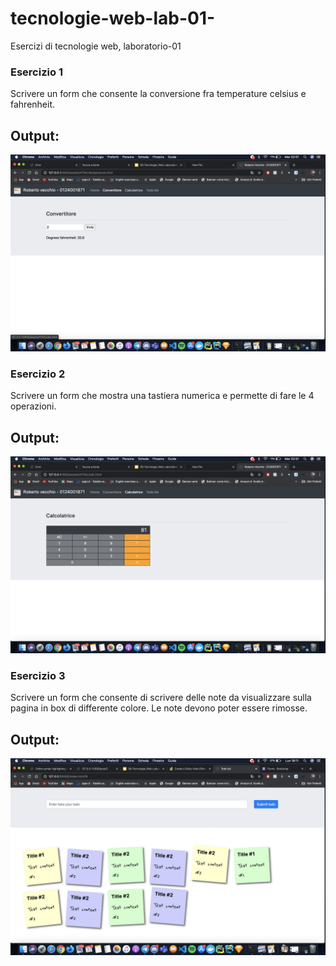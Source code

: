 # tecnologie-web-lab-01-
Esercizi di tecnologie web, laboratorio-01
### Esercizio 1
Scrivere un form che consente la conversione fra temperature celsius e fahrenheit.
## Output:
![Screenshot](./images/temperature.png)
### Esercizio 2
Scrivere un form che mostra una tastiera numerica e permette di fare le 4 operazioni.
## Output:
![Screenshot](./images/calc.png)
### Esercizio 3
Scrivere un form che consente di scrivere delle note da visualizzare sulla pagina in box di differente colore. Le note devono poter essere rimosse.
## Output:
![Screenshot](./images/notes.png)

